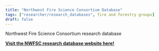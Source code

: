 ```yaml
---
title: "Northwest Fire Science Consortium Database"
tags: ["researcher/research_databases", fire and forestry groups]
draft: false
---
```


Northwest Fire Science Consortium research database

[**Visit the NWFSC research database website here!**](https://nwfirescience.org/research-database)


